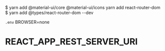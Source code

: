 $ yarn add @material-ui/core @material-ui/icons yarn add react-router-dom 
$ yarn add @types/react-router-dom --dev
 
 `.env`
BROWSER=none
# REACT_APP_REST_SERVER_URI

